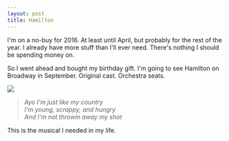 ```yaml
---
layout: post
title: Hamilton
---
```


I'm on a no-buy for 2016. At least until April, but probably for the rest of the year. I already have more stuff than I'll ever need. There's nothing I should be spending money on.

So I went ahead and bought my birthday gift. I'm going to see Hamilton on Broadway in September. Original cast. Orchestra seats. 

<img class="img-responsive center-block" src="http://d3rm69wky8vagu.cloudfront.net/article-photos/large/1.172693.jpg"/>

>*Ayo I'm just like my country*  
>*I'm young, scrappy, and hungry*  
>*And I'm not throwin away my shot*  

This is the musical I needed in my life.
